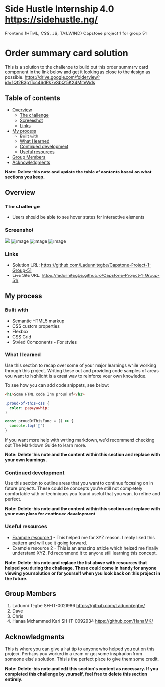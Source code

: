 # Side Hustle Internship 4.0 https://sidehustle.ng/
Frontend (HTML, CSS, JS, TAILWIND) Capstone project 1 for group 51

# Order summary card solution
This is a solution to the challenge to build out this order summary card component in the link below and get it looking as close to the design as possible.
https://drive.google.com/folderview?id=1Qt2B3p1Tcc46dRk7vSbQ15KX4MiteWds

## Table of contents

- [Overview](#overview)
  - [The challenge](#the-challenge)
  - [Screenshot](#screenshot)
  - [Links](#links)
- [My process](#my-process)
  - [Built with](#built-with)
  - [What I learned](#what-i-learned)
  - [Continued development](#continued-development)
  - [Useful resources](#useful-resources)
- [Group Members](#group-members)
- [Acknowledgments](#acknowledgments)

**Note: Delete this note and update the table of contents based on what sections you keep.**

## Overview

### The challenge

- Users should be able to see hover states for interactive elements

### Screenshot

![](./screenshot.jpg)
![image](https://user-images.githubusercontent.com/93840071/140835162-aa9fac90-4457-486a-9505-5d960e571b26.png)
![image](https://user-images.githubusercontent.com/93840071/140835187-9900b035-25a0-4b2e-a2de-9e9c6d9120d0.png)
![image](https://user-images.githubusercontent.com/93840071/140835221-c713249e-f31c-48e2-9a88-a008c171f080.png)



### Links

- Solution URL: https://github.com/Ladunnitegbe/Capstone-Project-1-Group-51
- Live Site URL: https://ladunnitegbe.github.io/Capstone-Project-1-Group-51/

## My process

### Built with

- Semantic HTML5 markup
- CSS custom properties
- Flexbox
- CSS Grid
- [Styled Components](https://styled-components.com/) - For styles



### What I learned

Use this section to recap over some of your major learnings while working through this project. Writing these out and providing code samples of areas you want to highlight is a great way to reinforce your own knowledge.

To see how you can add code snippets, see below:

```html
<h1>Some HTML code I'm proud of</h1>
```
```css
.proud-of-this-css {
  color: papayawhip;
}
```
```js
const proudOfThisFunc = () => {
  console.log('🎉')
}
```

If you want more help with writing markdown, we'd recommend checking out [The Markdown Guide](https://www.markdownguide.org/) to learn more.

**Note: Delete this note and the content within this section and replace with your own learnings.**

### Continued development

Use this section to outline areas that you want to continue focusing on in future projects. These could be concepts you're still not completely comfortable with or techniques you found useful that you want to refine and perfect.

**Note: Delete this note and the content within this section and replace with your own plans for continued development.**

### Useful resources

- [Example resource 1](https://www.example.com) - This helped me for XYZ reason. I really liked this pattern and will use it going forward.
- [Example resource 2](https://www.example.com) - This is an amazing article which helped me finally understand XYZ. I'd recommend it to anyone still learning this concept.

**Note: Delete this note and replace the list above with resources that helped you during the challenge. These could come in handy for anyone viewing your solution or for yourself when you look back on this project in the future.**

## Group Members

1. Ladunni Tegbe SH-IT-0021986 https://github.com/Ladunnitegbe/
2. Dave
3. Chris
4. Hanaa Mohammed Kari SH-IT-0092934 https://github.com/HanaMK/



## Acknowledgments

This is where you can give a hat tip to anyone who helped you out on this project. Perhaps you worked in a team or got some inspiration from someone else's solution. This is the perfect place to give them some credit.

**Note: Delete this note and edit this section's content as necessary. If you completed this challenge by yourself, feel free to delete this section entirely.**
